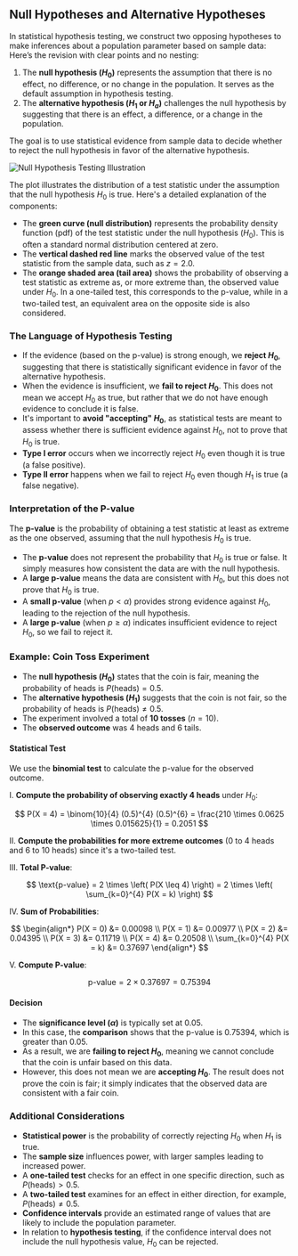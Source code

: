 ## Null Hypotheses and Alternative Hypotheses

In statistical hypothesis testing, we construct two opposing hypotheses to make inferences about a population parameter based on sample data:
Here’s the revision with clear points and no nesting:

1. The **null hypothesis ($H_0$)** represents the assumption that there is no effect, no difference, or no change in the population. It serves as the default assumption in hypothesis testing.
2. The **alternative hypothesis ($H_1$ or $H_a$)** challenges the null hypothesis by suggesting that there is an effect, a difference, or a change in the population.

The goal is to use statistical evidence from sample data to decide whether to reject the null hypothesis in favor of the alternative hypothesis.

![Null Hypothesis Testing Illustration](https://github.com/djeada/Statistics-Notes/assets/37275728/d45fdb61-9d6f-4adf-a54b-4106382d2087)

The plot illustrates the distribution of a test statistic under the assumption that the null hypothesis $H_0$ is true. Here's a detailed explanation of the components:

- The **green curve (null distribution)** represents the probability density function (pdf) of the test statistic under the null hypothesis ($H_0$). This is often a standard normal distribution centered at zero.
- The **vertical dashed red line** marks the observed value of the test statistic from the sample data, such as $z = 2.0$.
- The **orange shaded area (tail area)** shows the probability of observing a test statistic as extreme as, or more extreme than, the observed value under $H_0$. In a one-tailed test, this corresponds to the p-value, while in a two-tailed test, an equivalent area on the opposite side is also considered.

### The Language of Hypothesis Testing

- If the evidence (based on the p-value) is strong enough, we **reject $H_0$**, suggesting that there is statistically significant evidence in favor of the alternative hypothesis.
- When the evidence is insufficient, we **fail to reject $H_0$**. This does not mean we accept $H_0$ as true, but rather that we do not have enough evidence to conclude it is false.
- It's important to **avoid "accepting" $H_0$**, as statistical tests are meant to assess whether there is sufficient evidence against $H_0$, not to prove that $H_0$ is true.
- **Type I error** occurs when we incorrectly reject $H_0$ even though it is true (a false positive).
- **Type II error** happens when we fail to reject $H_0$ even though $H_1$ is true (a false negative).

### Interpretation of the P-value

The **p-value** is the probability of obtaining a test statistic at least as extreme as the one observed, assuming that the null hypothesis $H_0$ is true.

- The **p-value** does not represent the probability that $H_0$ is true or false. It simply measures how consistent the data are with the null hypothesis.
- A **large p-value** means the data are consistent with $H_0$, but this does not prove that $H_0$ is true.
- A **small p-value** (when $p < \alpha$) provides strong evidence against $H_0$, leading to the rejection of the null hypothesis.
- A **large p-value** (when $p \geq \alpha$) indicates insufficient evidence to reject $H_0$, so we fail to reject it.

### Example: Coin Toss Experiment

- The **null hypothesis ($H_0$)** states that the coin is fair, meaning the probability of heads is $P(\text{heads}) = 0.5$.
- The **alternative hypothesis ($H_1$)** suggests that the coin is not fair, so the probability of heads is $P(\text{heads}) \neq 0.5$.
- The experiment involved a total of **10 tosses** ($n = 10$).
- The **observed outcome** was 4 heads and 6 tails.

#### Statistical Test

We use the **binomial test** to calculate the p-value for the observed outcome.

I. **Compute the probability of observing exactly 4 heads** under $H_0$:

$$
P(X = 4) = \binom{10}{4} (0.5)^{4} (0.5)^{6} = \frac{210 \times 0.0625 \times 0.015625}{1} = 0.2051
$$

II. **Compute the probabilities for more extreme outcomes** (0 to 4 heads and 6 to 10 heads) since it's a two-tailed test.

III. **Total P-value**:

$$
\text{p-value} = 2 \times \left( P(X \leq 4) \right) = 2 \times \left( \sum_{k=0}^{4} P(X = k) \right)
$$

IV. **Sum of Probabilities**:

$$
\begin{align*}
P(X = 0) &= 0.00098 \\
P(X = 1) &= 0.00977 \\
P(X = 2) &= 0.04395 \\
P(X = 3) &= 0.11719 \\
P(X = 4) &= 0.20508 \\
\sum_{k=0}^{4} P(X = k) &= 0.37697
\end{align*}
$$

V. **Compute P-value**:

$$
\text{p-value} = 2 \times 0.37697 = 0.75394
$$

#### Decision

- The **significance level ($\alpha$)** is typically set at 0.05.
- In this case, the **comparison** shows that the p-value is $0.75394$, which is greater than $0.05$.
- As a result, we are **failing to reject $H_0$**, meaning we cannot conclude that the coin is unfair based on this data.
- However, this does not mean we are **accepting $H_0$**. The result does not prove the coin is fair; it simply indicates that the observed data are consistent with a fair coin.

### Additional Considerations

- **Statistical power** is the probability of correctly rejecting $H_0$ when $H_1$ is true.
- The **sample size** influences power, with larger samples leading to increased power.
- A **one-tailed test** checks for an effect in one specific direction, such as $P(\text{heads}) > 0.5$.
- A **two-tailed test** examines for an effect in either direction, for example, $P(\text{heads}) \neq 0.5$.
- **Confidence intervals** provide an estimated range of values that are likely to include the population parameter.
- In relation to **hypothesis testing**, if the confidence interval does not include the null hypothesis value, $H_0$ can be rejected.
